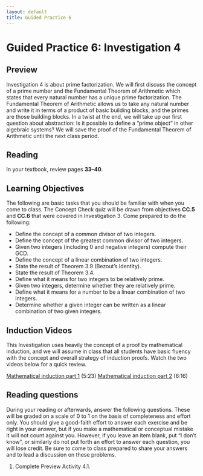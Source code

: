 ```yaml
---
layout: default
title: Guided Practice 6
---
```

# Guided Practice 6: Investigation 4

## Preview

Investigation 4 is about prime factorization. We will first discuss the concept of a prime number and the Fundamental Theorem of Arithmetic which states that every natural number has a unique prime factorization. The Fundamental Theorem of Arithmetic allows us to take any natural number and write it in terms of a product of basic building blocks, and the primes are those building blocks. In a twist at the end, we will take up our first question about abstraction: Is it possible to define a “prime object” in other algebraic systems? We will save the proof of the Fundamental Theorem of Arithmetic until the next class period.

## Reading

In your textbook, review pages __33–40__. 

## Learning Objectives 

The following are basic tasks that you should be familiar with when you come to class. The Concept Check quiz will be drawn from objectives __CC.5__ and __CC.6__ that were covered in Investigation 3. Come prepared to do the following:

+ Define the concept of a common divisor of two integers.
+ Define the concept of the greatest common divisor of two integers.
+ Given two integers (including 0 and negative integers) compute their GCD.
+ Define the concept of a linear combination of two integers.
+ State the result of Theorem 3.9 (Bezout’s Identity).
+ State the result of Theorem 3.4.
+ Define what it means for two integers to be relatively prime.
+ Given two integers, determine whether they are relatively prime.
+ Define what it means for a number to be a linear combination of two integers.
+ Determine whether a given integer can be written as a linear combination of two given integers.

## Induction Videos

This Investigation uses heavily the concept of a proof by mathematical induction, and we will assume in class that all students have basic fluency with the concept and overall strategy of induction proofs. Watch the two videos below for a quick review.

[Mathematical induction part 1](http://www.youtube.com/watch?v=JTj6ID4-084&list=PL2419488168AE7001&index=52) (5:23)
[Mathematical induction part 2](http://www.youtube.com/watch?v=1H0gg3fMYVA&list=PL2419488168AE7001&index=53) (6:16)

## Reading questions

During your reading or afterwards, answer the following questions. These will be graded on a scale of 0 to 1 on the basis of completeness and effort only. You should give a good-faith effort to answer each exercise and be right in your answer, but if you make a mathematical or conceptual mistake it will not count against you. However, if you leave an item blank, put “I don’t know”, or similarly do not put forth an effort to answer each question, you will lose credit. Be sure to come to class prepared to share your answers and to lead a discussion on these problems.

1. Complete Preview Activity 4.1.
